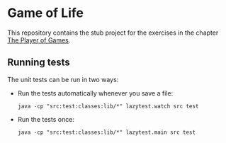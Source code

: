 Game of Life
============

This repository contains the stub project for the exercises in the chapter
[The Player of Games](https://wiki.helsinki.fi/display/clojure2011/The+Player+of+Games).

Running tests
-------------

The unit tests can be run in two ways:

*   Run the tests automatically whenever you save a file:

        java -cp "src:test:classes:lib/*" lazytest.watch src test

*   Run the tests once:

        java -cp "src:test:classes:lib/*" lazytest.main src test
